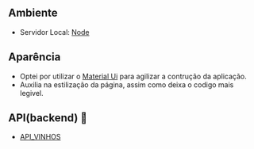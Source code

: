 ## Ambiente
   - Servidor Local: [Node](https://nodejs.org/en/download/)
   
## Aparência
   - Optei por utilizar o [Material Ui](https://material-ui.com) para agilizar a contrução da aplicação.
   - Auxilia na estilização da página, assim como deixa o codigo mais legivel.

## API(backend) 👾
   - [API_VINHOS](https://github.com/Xeubaka/api_vinhos)
